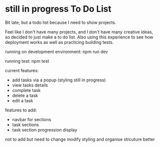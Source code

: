 # **still in progress** To Do List
 Bit late, but a todo list because I need to show projects.
 
 Feel like I don't have many projects, and I don't have many creative ideas, so decided to just make a to do list. Also using this experience to see how deployment works as well as practicing building tests.
 
running on development environment:
npm run dev

running test:
npm test
 
 current features:
 - add tasks via a popup (styling still in progress)
 - view tasks details
 - complete task
 - delete a task
 - edit a task

features to add:
- navbar for sections
- task sections
- task section progression display

not to add but need to change modify styling and organise strcuture better
